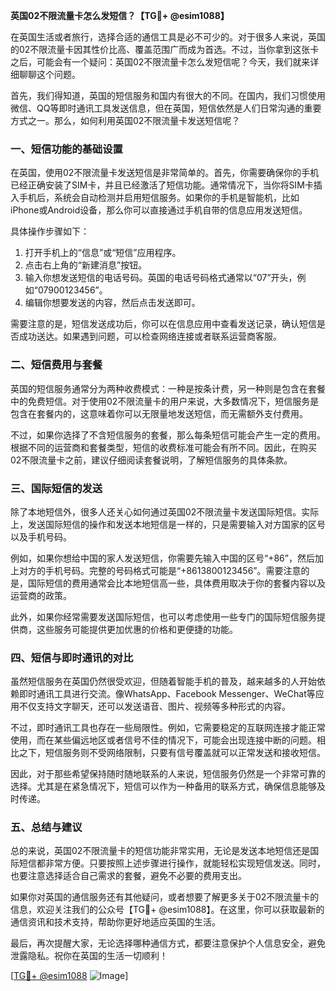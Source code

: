 **英国02不限流量卡怎么发短信？【TG💪+ @esim1088】**

在英国生活或者旅行，选择合适的通信工具是必不可少的。对于很多人来说，英国的02不限流量卡因其性价比高、覆盖范围广而成为首选。不过，当你拿到这张卡之后，可能会有一个疑问：英国02不限流量卡怎么发短信呢？今天，我们就来详细聊聊这个问题。

首先，我们得知道，英国的短信服务和国内有很大的不同。在国内，我们习惯使用微信、QQ等即时通讯工具发送信息，但在英国，短信依然是人们日常沟通的重要方式之一。那么，如何利用英国02不限流量卡发送短信呢？

### **一、短信功能的基础设置**

在英国，使用02不限流量卡发送短信是非常简单的。首先，你需要确保你的手机已经正确安装了SIM卡，并且已经激活了短信功能。通常情况下，当你将SIM卡插入手机后，系统会自动检测并启用短信服务。如果你的手机是智能机，比如iPhone或Android设备，那么你可以直接通过手机自带的信息应用发送短信。

具体操作步骤如下：

1. 打开手机上的“信息”或“短信”应用程序。
2. 点击右上角的“新建消息”按钮。
3. 输入你想发送短信的电话号码。英国的电话号码格式通常以“07”开头，例如“07900123456”。
4. 编辑你想要发送的内容，然后点击发送即可。

需要注意的是，短信发送成功后，你可以在信息应用中查看发送记录，确认短信是否成功送达。如果遇到问题，可以检查网络连接或者联系运营商客服。

### **二、短信费用与套餐**

英国的短信服务通常分为两种收费模式：一种是按条计费，另一种则是包含在套餐中的免费短信。对于使用02不限流量卡的用户来说，大多数情况下，短信服务是包含在套餐内的，这意味着你可以无限量地发送短信，而无需额外支付费用。

不过，如果你选择了不含短信服务的套餐，那么每条短信可能会产生一定的费用。根据不同的运营商和套餐类型，短信的收费标准可能会有所不同。因此，在购买02不限流量卡之前，建议仔细阅读套餐说明，了解短信服务的具体条款。

### **三、国际短信的发送**

除了本地短信外，很多人还关心如何通过英国02不限流量卡发送国际短信。实际上，发送国际短信的操作和发送本地短信是一样的，只是需要输入对方国家的区号以及手机号码。

例如，如果你想给中国的家人发送短信，你需要先输入中国的区号“+86”，然后加上对方的手机号码。完整的号码格式可能是“+8613800123456”。需要注意的是，国际短信的费用通常会比本地短信高一些，具体费用取决于你的套餐内容以及运营商的政策。

此外，如果你经常需要发送国际短信，也可以考虑使用一些专门的国际短信服务提供商，这些服务可能提供更加优惠的价格和更便捷的功能。

### **四、短信与即时通讯的对比**

虽然短信服务在英国仍然很受欢迎，但随着智能手机的普及，越来越多的人开始依赖即时通讯工具进行交流。像WhatsApp、Facebook Messenger、WeChat等应用不仅支持文字聊天，还可以发送语音、图片、视频等多种形式的内容。

不过，即时通讯工具也存在一些局限性。例如，它需要稳定的互联网连接才能正常使用，而在某些偏远地区或者信号不佳的情况下，可能会出现连接中断的问题。相比之下，短信服务则不受网络限制，只要有信号覆盖就可以正常发送和接收短信。

因此，对于那些希望保持随时随地联系的人来说，短信服务仍然是一个非常可靠的选择。尤其是在紧急情况下，短信可以作为一种备用的联系方式，确保信息能够及时传递。

### **五、总结与建议**

总的来说，英国02不限流量卡的短信功能非常实用，无论是发送本地短信还是国际短信都非常方便。只要按照上述步骤进行操作，就能轻松实现短信发送。同时，也要注意选择适合自己需求的套餐，避免不必要的费用支出。

如果你对英国的通信服务还有其他疑问，或者想要了解更多关于02不限流量卡的信息，欢迎关注我们的公众号【TG💪+ @esim1088】。在这里，你可以获取最新的通信资讯和技术支持，帮助你更好地适应英国的生活。

最后，再次提醒大家，无论选择哪种通信方式，都要注意保护个人信息安全，避免泄露隐私。祝你在英国的生活一切顺利！

[[TG💪+ @esim1088](https://t.me/s/esim1088) ![Image](https://i.postimg.cc/4NQfJmqS/Snipaste-2025-05-13-00-14-12.png)]
